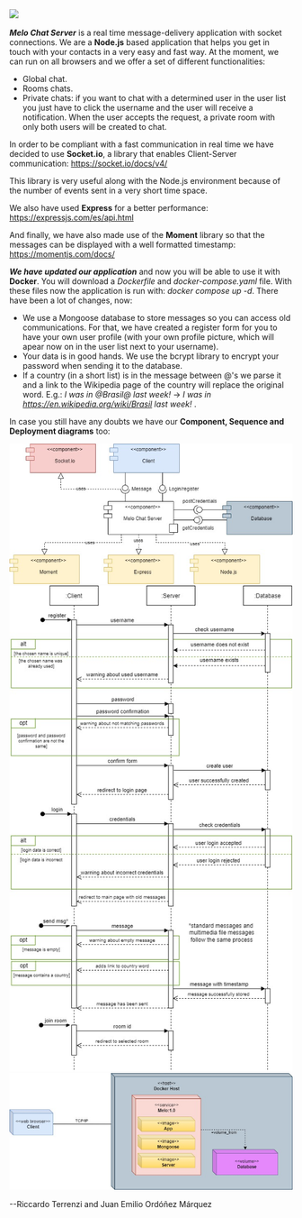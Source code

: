 <img src="/public/images/chaticon.ico"/>

**_Melo Chat Server_** is a real time message-delivery application with socket connections.
We are a **Node.js** based application that helps you get in touch with your contacts
in a very easy and fast way. At the moment, we can run on all browsers and we offer
a set of different functionalities:

  - Global chat.
  - Rooms chats.
  - Private chats: if you want to chat with a determined user in the user list you just
    have to click the username and the user will receive a notification. When the user
    accepts the request, a private room with only both users will be created to chat.

In order to be compliant with a fast communication in real time we have decided to 
use **Socket.io**, a library that enables Client-Server communication: https://socket.io/docs/v4/

This library is very useful along with the Node.js environment because of the number
of events sent in a very short time space. 

We also have used **Express** for a better performance: https://expressjs.com/es/api.html

And finally, we have also made use of the **Moment** library so that the messages can
be displayed with a well formatted timestamp: https://momentjs.com/docs/

**_We have updated our application_** and now you will be able to use it with **Docker**.
You will download a _Dockerfile_ and _docker-compose.yaml_ file. With these files now the 
application is run with: *docker compose up -d*.
There have been a lot of changes, now:

  - We use a Mongoose database to store messages so you can access old communications.
    For that, we have created a register form for you to have your own user profile (with
    your own profile picture, which will apear now on in the user list next to your username).
  - Your data is in good hands. We use the bcrypt library to encrypt your password when
    sending it to the database.
  - If a country (in a short list) is in the message between @'s we parse it and a link to 
    the Wikipedia page of the country will replace the original word. E.g.: _I was in @Brasil@
    last week!_ -> _I was in https://en.wikipedia.org/wiki/Brasil last week!_ .

In case you still have any doubts we have our **Component, Sequence and Deployment diagrams** 
too:

<img src="/public/images/MCS Component Diagram.jpg"/>
<img src="/public/images/MCS Sequence Diagram.jpg"/>
<img src="/public/images/MCS Deployment Diagram.jpg"/>

--Riccardo Terrenzi and Juan Emilio Ordóñez Márquez
